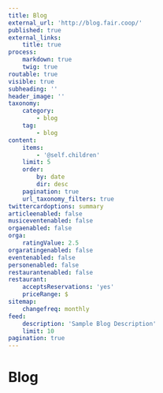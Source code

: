 ```yaml
---
title: Blog
external_url: 'http://blog.fair.coop/'
published: true
external_links:
    title: true
process:
    markdown: true
    twig: true
routable: true
visible: true
subheading: ''
header_image: ''
taxonomy:
    category:
        - blog
    tag:
        - blog
content:
    items:
        - '@self.children'
    limit: 5
    order:
        by: date
        dir: desc
    pagination: true
    url_taxonomy_filters: true
twittercardoptions: summary
articleenabled: false
musiceventenabled: false
orgaenabled: false
orga:
    ratingValue: 2.5
orgaratingenabled: false
eventenabled: false
personenabled: false
restaurantenabled: false
restaurant:
    acceptsReservations: 'yes'
    priceRange: $
sitemap:
    changefreq: monthly
feed:
    description: 'Sample Blog Description'
    limit: 10
pagination: true
---
```


# Blog

